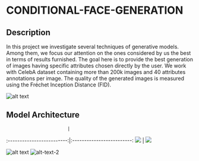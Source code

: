 # CONDITIONAL-FACE-GENERATION

## Description
In this project we investigate several techniques of generative models. Among them, we focus our attention on the ones considered by us the best in terms of results furnished. The goal here is to provide the best generation of images having specific attributes chosen directly by the user. 
We work with CelebA dataset containing more than 200k images and 40 attributes annotations per image. The quality of the generated images is measured using the Fréchet Inception Distance (FID).

![alt text](https://user-images.githubusercontent.com/57104110/136570871-795253b7-f514-45d8-a471-0568c9cc618b.png)

## Model Architecture
                           |
:-------------------------:|:-------------------------:
![](https://user-images.githubusercontent.com/57104110/136572495-3c7b572a-9f6b-4018-9533-84acee5af049.png)  |  ![](https://user-images.githubusercontent.com/57104110/136572794-cbeed6a1-044a-4b60-b99d-04b7c922c6a0.png)



![alt text](https://user-images.githubusercontent.com/57104110/136572495-3c7b572a-9f6b-4018-9533-84acee5af049.png) ![alt-text-2](https://user-images.githubusercontent.com/57104110/136572794-cbeed6a1-044a-4b60-b99d-04b7c922c6a0.png)




